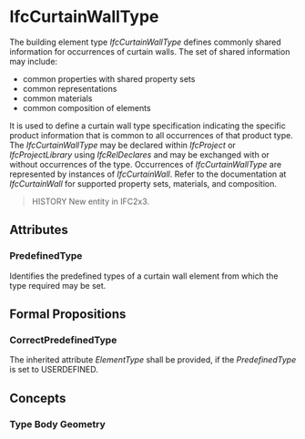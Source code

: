 # IfcCurtainWallType

The building element type _IfcCurtainWallType_ defines commonly shared information for occurrences of curtain walls. The set of shared information may include:

* common properties with shared property sets
* common representations
* common materials
* common composition of elements

<!-- end of short definition -->

It is used to define a curtain wall type specification indicating the specific product information that is common to all occurrences of that product type. The _IfcCurtainWallType_ may be declared within _IfcProject_ or _IfcProjectLibrary_ using _IfcRelDeclares_ and may be exchanged with or without occurrences of the type. Occurrences of _IfcCurtainWallType_ are represented by instances of _IfcCurtainWall_. Refer to the documentation at _IfcCurtainWall_ for supported property sets, materials, and composition.

> HISTORY New entity in IFC2x3.

## Attributes

### PredefinedType
Identifies the predefined types of a curtain wall element from which the type required may be set.

## Formal Propositions

### CorrectPredefinedType
The inherited attribute _ElementType_ shall be provided, if the _PredefinedType_ is set to USERDEFINED.

## Concepts

### Type Body Geometry



